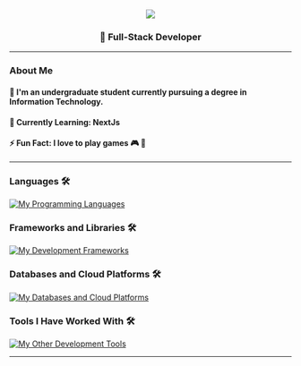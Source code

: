 <h1 align="center">
  <img src="https://readme-typing-svg.herokuapp.com/?font=Righteous&size=30&color=FFA500&center=true&vCenter=true&width=500&height=70&duration=3700&lines=Namaste🙏+I'm+Abhay;Welcome+to+My+Coding+Dojo+🥷🏻+!" /> 
</h1>

<h3 align="center">
  🚀 Full-Stack Developer 
</h3>

<hr/>

### About Me

#### 🧠 **I'm an undergraduate student currently pursuing a degree in Information Technology.**
#### 🌱 **Currently Learning**: NextJs
#### ⚡ **Fun Fact**: I love to play games 🎮  🧩
<hr/>

### Languages 🛠 
[![My Programming Languages](https://skillicons.dev/icons?i=java,js,ts,python,cpp,html,css,bash,nodejs)](https://skillicons.dev)

### Frameworks and Libraries 🛠 
[![My Development Frameworks](https://skillicons.dev/icons?i=react,nextjs)](https://skillicons.dev)

### Databases and Cloud Platforms 🛠 
[![My Databases and Cloud Platforms](https://skillicons.dev/icons?i=mongodb,postgres,firebase,aws)](https://skillicons.dev)


### Tools I Have Worked With 🛠 
[![My Other Development Tools](https://skillicons.dev/icons?i=docker,figma,git,github,postman,linux,vscode,androidstudio,idea,pycharm,webstorm,sublime)](https://skillicons.dev)

<hr/>  

